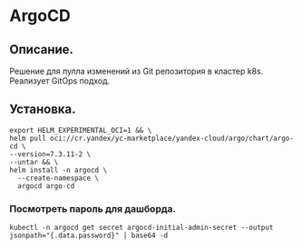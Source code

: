 # ArgoCD

## Описание.
Решение для пулла изменений из Git репозитория в кластер k8s. Реализует GitOps подход.

## Установка.
```
export HELM_EXPERIMENTAL_OCI=1 && \
helm pull oci://cr.yandex/yc-marketplace/yandex-cloud/argo/chart/argo-cd \
--version=7.3.11-2 \
--untar && \
helm install -n argocd \
  --create-namespace \
  argocd argo-cd 
```

### Посмотреть пароль для дашборда.
```
kubectl -n argocd get secret argocd-initial-admin-secret --output jsonpath="{.data.password}" | base64 -d
```
